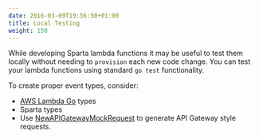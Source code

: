 ```yaml
---
date: 2016-03-09T19:56:50+01:00
title: Local Testing
weight: 150
---
```

While developing Sparta lambda functions it may be useful to test them locally without needing to `provision` each new code change.  You can test your lambda functions
using standard `go test` functionality.

To create proper event types, consider:

* [AWS Lambda Go](https://godoc.org/github.com/aws/aws-lambda-go/events) types
* Sparta types
* Use [NewAPIGatewayMockRequest](https://godoc.org/github.com/mweagle/Sparta/aws/events#NewAPIGatewayMockRequest) to generate API Gateway style requests.
